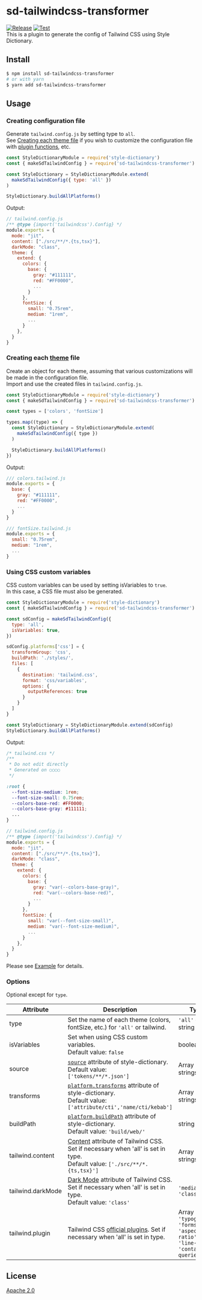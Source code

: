 # sd-tailwindcss-transformer

[![Release](https://badgen.net/github/release/nado1001/sd-tailwindcss-transformer)](https://badgen.net/github/release/nado1001/sd-tailwindcss-transformer)
[![Test](https://github.com/nado1001/sd-tailwindcss-transformer/actions/workflows/test.yml/badge.svg)](https://github.com/nado1001/sd-tailwindcss-transformer/actions/workflows/test.yml)  
This is a plugin to generate the config of Tailwind CSS using Style Dictionary.

## Install

```bash
$ npm install sd-tailwindcss-transformer
# or with yarn
$ yarn add sd-tailwindcss-transformer
```

## Usage

### Creating configuration file

Generate `tailwind.config.js` by setting type to `all`.  
See [Creating each theme file](https://github.com/nado1001/sd-tailwindcss-transformer#creating-each-theme-file) if you wish to customize the configuration file with [plugin functions](https://tailwindcss.com/docs/plugins), etc.  

```js
const StyleDictionaryModule = require('style-dictionary')
const { makeSdTailwindConfig } = require('sd-tailwindcss-transformer')

const StyleDictionary = StyleDictionaryModule.extend(
  makeSdTailwindConfig({ type: 'all' })
)

StyleDictionary.buildAllPlatforms()
```

Output:

```js
// tailwind.config.js
/** @type {import('tailwindcss').Config} */
module.exports = {
  mode: "jit",
  content: ["./src/**/*.{ts,tsx}"],
  darkMode: "class",
  theme: {
    extend: {
      colors: {
        base: {
          gray: "#111111",
          red: "#FF0000",
          ...
        }
      },
      fontSize: {
        small: "0.75rem",
        medium: "1rem",
        ...
      }
    },
  }
}
```

### Creating each [theme](https://tailwindcss.com/docs/configuration#theme) file

Create an object for each theme, assuming that various customizations will be made in the configuration file.  
Import and use the created files in `tailwind.config.js`.  

```js
const StyleDictionaryModule = require('style-dictionary')
const { makeSdTailwindConfig } = require('sd-tailwindcss-transformer')

const types = ['colors', 'fontSize']

types.map((type) => {
  const StyleDictionary = StyleDictionaryModule.extend(
    makeSdTailwindConfig({ type })
  )

  StyleDictionary.buildAllPlatforms()
})
```

Output:

```js
/// colors.tailwind.js
module.exports = {
  base: {
    gray: "#111111",
    red: "#FF0000",
    ...
  }
}
```

```js
/// fontSize.tailwind.js
module.exports = {
  small: "0.75rem",
  medium: "1rem",
  ...
}
```

### Using CSS custom variables
CSS custom variables can be used by setting isVariables to `true`.  
In this case, a CSS file must also be generated.  

```js
const StyleDictionaryModule = require('style-dictionary')
const { makeSdTailwindConfig } = require('sd-tailwindcss-transformer')

const sdConfig = makeSdTailwindConfig({
  type: 'all',
  isVariables: true,
})

sdConfig.platforms['css'] = {
  transformGroup: 'css',
  buildPath: './styles/',
  files: [
    {
      destination: 'tailwind.css',
      format: 'css/variables',
      options: {
        outputReferences: true
      }
    }
  ]
}

const StyleDictionary = StyleDictionaryModule.extend(sdConfig)
StyleDictionary.buildAllPlatforms()
```
Output:

```css
/* tailwind.css */
/**
 * Do not edit directly
 * Generated on ○○○○
 */

:root {
  --font-size-medium: 1rem;
  --font-size-small: 0.75rem;
  --colors-base-red: #FF0000;
  --colors-base-gray: #111111;
  ...
}

```

```js
// tailwind.config.js
/** @type {import('tailwindcss').Config} */
module.exports = {
  mode: "jit",
  content: ["./src/**/*.{ts,tsx}"],
  darkMode: "class",
  theme: {
    extend: {
      colors: {
        base: {
          gray: "var(--colors-base-gray)",
          red: "var(--colors-base-red)",
          ...
        }
      },
      fontSize: {
        small: "var(--font-size-small)",
        medium: "var(--font-size-medium)",
        ...
      }
    },
  }
}
```

Please see [Example](https://github.com/nado1001/sd-tailwindcss-transformer/tree/main/example) for details.

### Options
Optional except for `type`.

| Attribute         | Description                                                                                                                                                                            | Type                |
| ----------------- | -------------------------------------------------------------------------------------------------------------------------------------------------------------------------------------- | ------------------- |
| type              | Set the name of each theme (colors, fontSize, etc.) for `'all'` or tailwind.                                                                                                           | `'all'` or string   |
| isVariables       | Set when using CSS custom variables. <br>Default value: `false` | boolean  |
| source            | [`source`](https://github.com/amzn/style-dictionary/blob/main/README.md#configjson) attribute of style-dictionary.<br>Default value: ` ['tokens/**/*.json']`                           | Array of strings    |
| transforms        | [`platform.transforms`](https://github.com/amzn/style-dictionary/blob/main/README.md#configjson) attribute of style-dictionary.<br>Default value: `['attribute/cti','name/cti/kebab']` | Array of strings    |
| buildPath         | [`platform.buildPath`](https://github.com/amzn/style-dictionary/blob/main/README.md#configjson) attribute of style-dictionary.<br>Default value: `'build/web/'`                        | string              |
| tailwind.content  | [Content](https://tailwindcss.com/docs/content-configuration) attribute of Tailwind CSS. Set if necessary when 'all' is set in type. <br>Default value: `['./src/**/*.{ts,tsx}']`      | Array of strings    |
| tailwind.darkMode | [Dark Mode](https://tailwindcss.com/docs/dark-mode#toggling-dark-mode-manually) attribute of Tailwind CSS. Set if necessary when 'all' is set in type. <br>Default value: `'class'`    | `'media'` `'class'` |
| tailwind.plugin | Tailwind CSS [official plugins](https://tailwindcss.com/docs/plugins#official-plugins). Set if necessary when 'all' is set in type. | Array of `'typography'` `'forms'` `'aspect-ratio'` `'line-clamp'` `'container-queries'` |

## License

[Apache 2.0](https://github.com/nado1001/sd-tailwindcss-transformer/blob/main/license)
